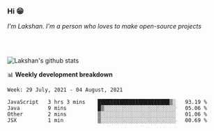 ### Hi 😁

*I'm Lakshan. I'm a person who loves to make open-source projects*


<br/><br/>

![Lakshan's github stats](https://github-readme-stats.vercel.app/api?username=sandaruwan98&show_icons=true&theme=prussian )<br/>



📊 **Weekly development breakdown**
<!--START_SECTION:waka-->
```text
Week: 29 July, 2021 - 04 August, 2021

JavaScript   3 hrs 3 mins    ███████████████████████▒░   93.19 % 
Java         9 mins          █▒░░░░░░░░░░░░░░░░░░░░░░░   05.06 % 
Other        2 mins          ▒░░░░░░░░░░░░░░░░░░░░░░░░   01.06 % 
JSX          1 min           ▒░░░░░░░░░░░░░░░░░░░░░░░░   00.69 % 
```
<!--END_SECTION:waka-->

